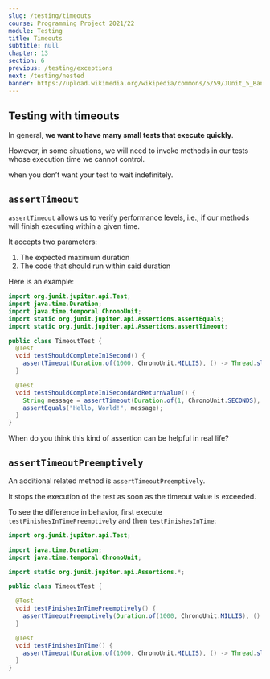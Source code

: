 ```yaml
---
slug: /testing/timeouts
course: Programming Project 2021/22
module: Testing
title: Timeouts
subtitle: null
chapter: 13
section: 6
previous: /testing/exceptions
next: /testing/nested
banner: https://upload.wikimedia.org/wikipedia/commons/5/59/JUnit_5_Banner.png
---
```

 
## Testing with timeouts

In general, **we want to have many small tests that execute quickly**.

However, in some situations, we will need to invoke methods in our tests whose execution time we cannot control.

when you don’t want your test to wait indefinitely.

## `assertTimeout`

`assertTimeout` allows us to verify performance levels, i.e., if our methods will finish executing within a given time. 

It accepts two parameters:
1. The expected maximum duration
1. The code that should run within said duration

Here is an example:


```java
import org.junit.jupiter.api.Test;
import java.time.Duration;
import java.time.temporal.ChronoUnit;
import static org.junit.jupiter.api.Assertions.assertEquals;
import static org.junit.jupiter.api.Assertions.assertTimeout;

public class TimeoutTest {
  @Test
  void testShouldCompleteIn1Second() {
    assertTimeout(Duration.of(1000, ChronoUnit.MILLIS), () -> Thread.sleep(3000));
  }

  @Test
  void testShouldCompleteIn1SecondAndReturnValue() {
    String message = assertTimeout(Duration.of(1, ChronoUnit.SECONDS), () -> "Hello, World!");
    assertEquals("Hello, World!", message);
  }
}
```

When do you think this kind of assertion can be helpful in real life?

## `assertTimeoutPreemptively`

An additional related method is `assertTimeoutPreemptively`.

It stops the execution of the test as soon as the timeout value is exceeded.

To see the difference in behavior, first execute `testFinishesInTimePreemptively` and then `testFinishesInTime`:

```java
import org.junit.jupiter.api.Test;

import java.time.Duration;
import java.time.temporal.ChronoUnit;

import static org.junit.jupiter.api.Assertions.*;

public class TimeoutTest {

  @Test
  void testFinishesInTimePreemptively() {
    assertTimeoutPreemptively(Duration.of(1000, ChronoUnit.MILLIS), () -> Thread.sleep(10000));
  }

  @Test
  void testFinishesInTime() {
    assertTimeout(Duration.of(1000, ChronoUnit.MILLIS), () -> Thread.sleep(10000));
  }
}
```